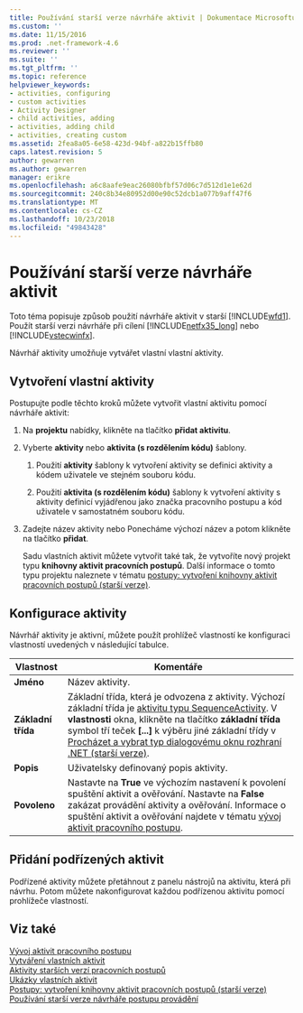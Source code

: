 ```yaml
---
title: Používání starší verze návrháře aktivit | Dokumentace Microsoftu
ms.custom: ''
ms.date: 11/15/2016
ms.prod: .net-framework-4.6
ms.reviewer: ''
ms.suite: ''
ms.tgt_pltfrm: ''
ms.topic: reference
helpviewer_keywords:
- activities, configuring
- custom activities
- Activity Designer
- child activities, adding
- activities, adding child
- activities, creating custom
ms.assetid: 2fea8a05-6e58-423d-94bf-a822b15ffb80
caps.latest.revision: 5
author: gewarren
ms.author: gewarren
manager: erikre
ms.openlocfilehash: a6c8aafe9eac26080bfbf57d06c7d512d1e1e62d
ms.sourcegitcommit: 240c8b34e80952d00e90c52dcb1a077b9aff47f6
ms.translationtype: MT
ms.contentlocale: cs-CZ
ms.lasthandoff: 10/23/2018
ms.locfileid: "49843428"
---
```

# <a name="using-the-legacy-activity-designer"></a>Používání starší verze návrháře aktivit
Toto téma popisuje způsob použití návrháře aktivit v starší [!INCLUDE[wfd1](../includes/wfd1-md.md)]. Použít starší verzi návrháře při cílení [!INCLUDE[netfx35_long](../includes/netfx35-long-md.md)] nebo [!INCLUDE[vstecwinfx](../includes/vstecwinfx-md.md)].  
  
 Návrhář aktivity umožňuje vytvářet vlastní vlastní aktivity.  
  
## <a name="creating-a-custom-activity"></a>Vytvoření vlastní aktivity  
 Postupujte podle těchto kroků můžete vytvořit vlastní aktivitu pomocí návrháře aktivit:  
  
1. Na **projektu** nabídky, klikněte na tlačítko **přidat aktivitu**.  
  
2. Vyberte **aktivity** nebo **aktivita (s rozdělením kódu)** šablony.  
  
   1.  Použití **aktivity** šablony k vytvoření aktivity se definici aktivity a kódem uživatele ve stejném souboru kódu.  
  
   2.  Použití **aktivita (s rozdělením kódu)** šablony k vytvoření aktivity s aktivity definicí vyjádřenou jako značka pracovního postupu a kód uživatele v samostatném souboru kódu.  
  
3. Zadejte název aktivity nebo Ponecháme výchozí název a potom klikněte na tlačítko **přidat**.  
  
   Sadu vlastních aktivit můžete vytvořit také tak, že vytvoříte nový projekt typu **knihovny aktivit pracovních postupů**. Další informace o tomto typu projektu naleznete v tématu [postupy: vytvoření knihovny aktivit pracovních postupů (starší verze)](../workflow-designer/how-to-create-a-workflow-activity-library-legacy.md).  
  
## <a name="configuring-an-activity"></a>Konfigurace aktivity  
 Návrhář aktivity je aktivní, můžete použít prohlížeč vlastností ke konfiguraci vlastností uvedených v následující tabulce.  
  
|Vlastnost|Komentáře|  
|--------------|--------------|  
|**Jméno**|Název aktivity.|  
|**Základní třída**|Základní třída, která je odvozena z aktivity. Výchozí základní třída je [aktivitu typu SequenceActivity](http://go.microsoft.com/fwlink?LinkID=65020). V **vlastnosti** okna, klikněte na tlačítko **základní třída** symbol tří teček **[...]**  k výběru jiné základní třídy v [Procházet a vybrat typ dialogovému oknu rozhraní .NET (starší verze)](../workflow-designer/browse-and-select-a-dotnet-type-dialog-box-legacy.md).|  
|**Popis**|Uživatelsky definovaný popis aktivity.|  
|**Povoleno**|Nastavte na **True** ve výchozím nastavení k povolení spuštění aktivit a ověřování. Nastavte na **False** zakázat provádění aktivity a ověřování. Informace o spuštění aktivit a ověřování najdete v tématu [vývoj aktivit pracovního postupu](http://go.microsoft.com/fwlink?LinkID=65024).|  
  
## <a name="adding-child-activities"></a>Přidání podřízených aktivit  
 Podřízené aktivity můžete přetáhnout z panelu nástrojů na aktivitu, která při návrhu. Potom můžete nakonfigurovat každou podřízenou aktivitu pomocí prohlížeče vlastností.  
  
## <a name="see-also"></a>Viz také  
 [Vývoj aktivit pracovního postupu](http://go.microsoft.com/fwlink?LinkID=65024)   
 [Vytváření vlastních aktivit](http://go.microsoft.com/fwlink?LinkID=65021)   
 [Aktivity starších verzí pracovních postupů](../workflow-designer/legacy-workflow-activities.md)   
 [Ukázky vlastních aktivit](http://go.microsoft.com/fwlink?LinkID=65022)   
 [Postupy: vytvoření knihovny aktivit pracovních postupů (starší verze)](../workflow-designer/how-to-create-a-workflow-activity-library-legacy.md)   
 [Používání starší verze návrháře postupu provádění](../workflow-designer/using-the-legacy-workflow-designer.md)
